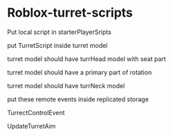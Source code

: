 # Roblox-turret-scripts
Put local script in starterPlayerSripts

put TurretScript inside turret model

turret model should have turrHead model with seat part

turret model should have a primary part of rotation

turret model should have turrNeck model


put these remote events inside replicated storage

TurrectControlEvent

UpdateTurretAim
